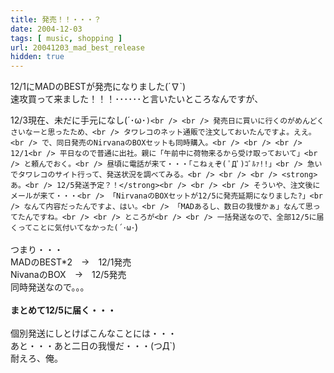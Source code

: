 ```yaml
---
title: 発売！！・・・？
date: 2004-12-03
tags: [ music, shopping ]
url: 20041203_mad_best_release
hidden: true
---
```

12/1にMADのBESTが発売になりました(´∇`)<br />
速攻買って来ました！！！･･････と言いたいところなんですが、<a></a>
<!--more-->
12/3現在、未だに手元になし(´･ω･`)<br />
<br />
発売日に買いに行くのがめんどくさいなーと思ったため、<br />
タワレコのネット通販で注文しておいたんですよ。ええ。<br />
で、同日発売のNirvanaのBOXセットも同時購入。<br />
<br />
<br />
12/1<br />
平日なので普通に出社。親に「午前中に荷物来るから受け取っておいて」<br />
と頼んでおく。<br />
昼頃に電話が来て・・・「こねぇぞ( ﾟДﾟ)ｺﾞﾙｧ!!」<br />
急いでタワレコのサイト行って、発送状況を調べてみる。<br />
<br />
<br />
<strong>あ。<br />
12/5発送予定？！</strong><br />
<br />
<br />
そういや、注文後にメールが来て・・・<br />
「NirvanaのBOXセットが12/5に発売延期になりました?」<br />
なんて内容だったんですよ、はい。<br />
「MADあるし、数日の我慢かぁ」なんて思ってたんですね。<br />
<br />
ところが<br />
<br />
一括発送なので、全部12/5に届くってことに気付いてなかった(´･ω･`)<br />
<br />
つまり・・・<br />
MADのBEST*2　→　12/1発売<br />
NivanaのBOX　→　12/5発売<br />
同時発送なので。。。<br />
<br />
<strong>まとめて12/5に届く・・・</strong><br />
<br />
個別発送にしとけばこんなことには・・・<br />
あと・・・あと二日の我慢だ・・・(つД`)<br />
耐えろ、俺。

